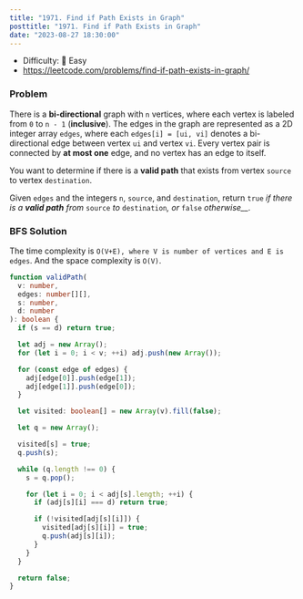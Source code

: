```yaml
---
title: "1971. Find if Path Exists in Graph"
posttitle: "1971. Find if Path Exists in Graph"
date: "2023-08-27 18:30:00"
---
```


- Difficulty: 🍰 Easy
- https://leetcode.com/problems/find-if-path-exists-in-graph/

### Problem

There is a **bi-directional** graph with `n` vertices, where each vertex is labeled from `0` to `n - 1` (**inclusive**). The edges in the graph are represented as a 2D integer array `edges`, where each `edges[i] = [ui, vi]` denotes a bi-directional edge between vertex `ui` and vertex `vi`. Every vertex pair is connected by **at most one** edge, and no vertex has an edge to itself.

You want to determine if there is a **valid path** that exists from vertex `source` to vertex `destination`.

Given `edges` and the integers `n`, `source`, and `destination`, return `true` _if there is a **valid path** from_ `source` _to_ `destination`_, or_ `false` _otherwise\_\_._

### BFS Solution

The time complexity is `O(V+E), where V is number of vertices and E is edges`. And the space complexity is `O(V)`.

```ts
function validPath(
  v: number,
  edges: number[][],
  s: number,
  d: number
): boolean {
  if (s == d) return true;

  let adj = new Array();
  for (let i = 0; i < v; ++i) adj.push(new Array());

  for (const edge of edges) {
    adj[edge[0]].push(edge[1]);
    adj[edge[1]].push(edge[0]);
  }

  let visited: boolean[] = new Array(v).fill(false);

  let q = new Array();

  visited[s] = true;
  q.push(s);

  while (q.length !== 0) {
    s = q.pop();

    for (let i = 0; i < adj[s].length; ++i) {
      if (adj[s][i] === d) return true;

      if (!visited[adj[s][i]]) {
        visited[adj[s][i]] = true;
        q.push(adj[s][i]);
      }
    }
  }

  return false;
}
```
